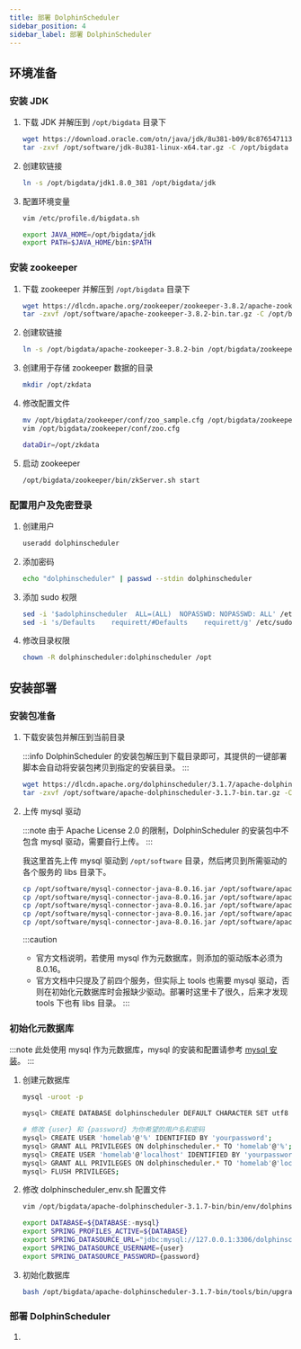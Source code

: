 ```yaml
---
title: 部署 DolphinScheduler
sidebar_position: 4
sidebar_label: 部署 DolphinScheduler
---
```


## 环境准备

### 安装 JDK

1. 下载 JDK 并解压到 `/opt/bigdata` 目录下

    ```bash
    wget https://download.oracle.com/otn/java/jdk/8u381-b09/8c876547113c4e4aab3c868e9e0ec572/jdk-8u381-linux-x64.tar.gz
    tar -zxvf /opt/software/jdk-8u381-linux-x64.tar.gz -C /opt/bigdata
    ```

2. 创建软链接

    ```bash
    ln -s /opt/bigdata/jdk1.8.0_381 /opt/bigdata/jdk
    ```

3. 配置环境变量

    ```bash
    vim /etc/profile.d/bigdata.sh
    ```

    ```bash
    export JAVA_HOME=/opt/bigdata/jdk
    export PATH=$JAVA_HOME/bin:$PATH
    ```

### 安装 zookeeper

1. 下载 zookeeper 并解压到 `/opt/bigdata` 目录下

    ```bash
    wget https://dlcdn.apache.org/zookeeper/zookeeper-3.8.2/apache-zookeeper-3.8.2-bin.tar.gz
    tar -zxvf /opt/software/apache-zookeeper-3.8.2-bin.tar.gz -C /opt/bigdata
    ```

2. 创建软链接

    ```bash
    ln -s /opt/bigdata/apache-zookeeper-3.8.2-bin /opt/bigdata/zookeeper
    ```

3. 创建用于存储 zookeeper 数据的目录

    ```bash
    mkdir /opt/zkdata
    ```

4. 修改配置文件

    ```bash
    mv /opt/bigdata/zookeeper/conf/zoo_sample.cfg /opt/bigdata/zookeeper/conf/zoo.cfg
    vim /opt/bigdata/zookeeper/conf/zoo.cfg
    ```

    ```bash
    dataDir=/opt/zkdata
    ```

5. 启动 zookeeper

    ```bash
    /opt/bigdata/zookeeper/bin/zkServer.sh start
    ```

### 配置用户及免密登录

1. 创建用户

    ```bash
    useradd dolphinscheduler
    ```

2. 添加密码

    ```bash
    echo "dolphinscheduler" | passwd --stdin dolphinscheduler
    ```

3. 添加 sudo 权限

    ```bash
    sed -i '$adolphinscheduler  ALL=(ALL)  NOPASSWD: NOPASSWD: ALL' /etc/sudoers
    sed -i 's/Defaults    requirett/#Defaults    requirett/g' /etc/sudoers
    ```

4. 修改目录权限

    ```bash
    chown -R dolphinscheduler:dolphinscheduler /opt
    ```

## 安装部署

### 安装包准备

1. 下载安装包并解压到当前目录

    :::info
    DolphinScheduler 的安装包解压到下载目录即可，其提供的一键部署脚本会自动将安装包拷贝到指定的安装目录。
    :::

    ```bash
    wget https://dlcdn.apache.org/dolphinscheduler/3.1.7/apache-dolphinscheduler-3.1.7-bin.tar.gz
    tar -zxvf /opt/software/apache-dolphinscheduler-3.1.7-bin.tar.gz -C /opt/software
    ```


2. 上传 mysql 驱动

    :::note
    由于 Apache License 2.0 的限制，DolphinScheduler 的安装包中不包含 mysql 驱动，需要自行上传。
    :::

    我这里首先上传 mysql 驱动到 `/opt/software` 目录，然后拷贝到所需驱动的各个服务的 libs 目录下。

    ```bash
    cp /opt/software/mysql-connector-java-8.0.16.jar /opt/software/apache-dolphinscheduler-3.1.7-bin/alert-server/libs
    cp /opt/software/mysql-connector-java-8.0.16.jar /opt/software/apache-dolphinscheduler-3.1.7-bin/api-server/libs
    cp /opt/software/mysql-connector-java-8.0.16.jar /opt/software/apache-dolphinscheduler-3.1.7-bin/master-server/libs
    cp /opt/software/mysql-connector-java-8.0.16.jar /opt/software/apache-dolphinscheduler-3.1.7-bin/worker-server/libs
    cp /opt/software/mysql-connector-java-8.0.16.jar /opt/software/apache-dolphinscheduler-3.1.7-bin/tools/libs
    ```
    :::caution
    - 官方文档说明，若使用 mysql 作为元数据库，则添加的驱动版本必须为 8.0.16。
    - 官方文档中只提及了前四个服务，但实际上 tools 也需要 mysql 驱动，否则在初始化元数据库时会报缺少驱动。部署时这里卡了很久，后来才发现 tools 下也有 libs 目录。
    :::

### 初始化元数据库

:::note
此处使用 mysql 作为元数据库，mysql 的安装和配置请参考 [mysql 安装](/bigdata/mysql-install)。
:::

1. 创建元数据库

    ```bash
    mysql -uroot -p

    mysql> CREATE DATABASE dolphinscheduler DEFAULT CHARACTER SET utf8 DEFAULT COLLATE utf8_general_ci;

    # 修改 {user} 和 {password} 为你希望的用户名和密码
    mysql> CREATE USER 'homelab'@'%' IDENTIFIED BY 'yourpassword';
    mysql> GRANT ALL PRIVILEGES ON dolphinscheduler.* TO 'homelab'@'%';
    mysql> CREATE USER 'homelab'@'localhost' IDENTIFIED BY 'yourpassword';
    mysql> GRANT ALL PRIVILEGES ON dolphinscheduler.* TO 'homelab'@'localhost';
    mysql> FLUSH PRIVILEGES;
    ```


2. 修改 dolphinscheduler_env.sh 配置文件

    ```bash
    vim /opt/bigdata/apache-dolphinscheduler-3.1.7-bin/bin/env/dolphinscheduler_env.sh
    ```

    ```bash
    export DATABASE=${DATABASE:-mysql}
    export SPRING_PROFILES_ACTIVE=${DATABASE}
    export SPRING_DATASOURCE_URL="jdbc:mysql://127.0.0.1:3306/dolphinscheduler?useUnicode=true&characterEncoding=UTF-8&useSSL=false"
    export SPRING_DATASOURCE_USERNAME={user}
    export SPRING_DATASOURCE_PASSWORD={password}
    ```

3. 初始化数据库

    ```bash
    bash /opt/bigdata/apache-dolphinscheduler-3.1.7-bin/tools/bin/upgrade-schema.sh
    ```

### 部署 DolphinScheduler

1. 

